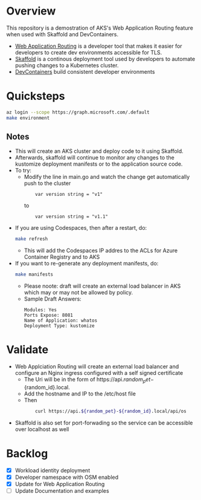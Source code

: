 # Overview

This repository is a demostration of AKS's Web Application Routing feature when used with Skaffold and DevContainers. 

* [Web Application Routing](https://docs.microsoft.com/en-us/azure/aks/web-app-routing) is a developer tool that makes it easier for developers to create dev environments accessible for TLS.  
* [Skaffold](https://skaffold.dev/docs/) is a continous deployment tool used by developers to automate pushing changes to a Kubernetes cluster.  
* [DevContainers](https://containers.dev/) build consistent developer environments

# Quicksteps
```bash
az login --scope https://graph.microsoft.com/.default
make environment
```

## Notes
* This will create an AKS cluster and deploy code to it using Skaffold.
* Afterwards, skaffold will continue to monitor any changes to the kustomize deployment manifests or to the application source code.
* To try:
    * Modify the line in main.go and watch the change get automatically push to the cluster
        ```golang 
            var version string = "v1"
        ```
        to 
        ```golang 
            var version string = "v1.1"
        ```
* If you are using Codespaces, then after a restart, do:
    ```bash
    make refresh
    ```
    * This will add the Codespaces IP addres to the ACLs for Azure Container Registry and to AKS
* If you want to re-generate any deployment manifests, do:
    ```bash
    make manifests
    ```
    * Please noote: draft will create an external load balancer in AKS which may or may not be allowed by policy. 
    * Sample Draft Answers:
        ```
        Modules: Yes
        Ports Expose: 8081
        Name of Application: whatos
        Deployment Type: kustomize
        ```

# Validate 
* Web Applciation Routing will create an external load balancer and configure an Nginx ingress configured with a self signed certificate
    * The Uri will be in the form of https://api.${random_pet}-${random_id}.local.
    * Add the hostname and IP to the /etc/host file 
    * Then 
        ```bash
            curl https://api.${random_pet}-${random_id}.local/api/os
        ```
* Skaffold is also set for port-forwading so the service can be accessible over localhost as well
# Backlog
- [X] Workload identity deployment
- [X] Developer namespace with OSM enabled 
- [X] Update for Web Application Routing 
- [ ] Update Documentation and examples
